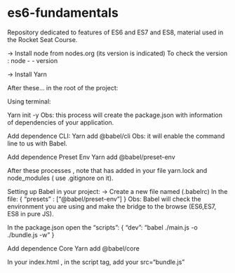# es6-fundamentals
Repository dedicated to features of ES6 and ES7 and ES8, material used in the Rocket Seat Course.

-> Install node from nodes.org (its version is indicated)
To check the version : node  - - version

-> Install Yarn 

After these… in the root of the project:

Using terminal:

Yarn init -y
Obs: this process will create the package.json with information of dependencies of your application.

Add dependence CLI:
Yarn add @babel/cli
Obs: it will enable the command line to us with Babel.

Add dependence Preset Env
Yarn add @babel/preset-env

After these processes , note that has added in your file yarn.lock and node_modules ( use .gitignore on it).

Setting up Babel in your project:
-> Create a new file named (.babelrc)
In the file:
{
	“presets” : [“@babel/preset-env”]
}
Obs: Babel will check the environment you are using and make the bridge to the browse (ES6,ES7, ES8 in pure JS).

In the package.json open the “scripts”: 
{
	“dev”: “babel ./main.js -o ./bundle.js -w”
}

Add dependence Core
Yarn add @babel/core

In your index.html , in the script tag, add your src=“bundle.js”

